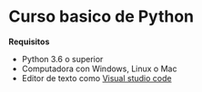 # Curso basico de Python 

**Requisitos**
- Python 3.6 o superior
- Computadora con Windows, Linux o Mac
- Editor de texto como [Visual studio code](https://code.visualstudio.com/)